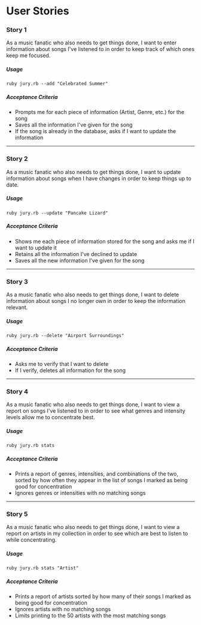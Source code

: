# User Stories

### Story 1

As a music fanatic who also needs to get things done,
I want to enter information about songs I've listened to
in order to keep track of which ones keep me focused.

##### Usage

    ruby jury.rb --add "Celebrated Summer"

##### Acceptance Criteria

* Prompts me for each piece of information (Artist, Genre, etc.) for the song
* Saves all the information I've given for the song
* If the song is already in the database, asks if I want to update the information

---

### Story 2

As a music fanatic who also needs to get things done,
I want to update information about songs when I have changes
in order to keep things up to date.

##### Usage

    ruby jury.rb --update "Pancake Lizard"

##### Acceptance Criteria

* Shows me each piece of information stored for the song and asks me if I want to update it
* Retains all the information I've declined to update
* Saves all the new information I've given for the song

---

### Story 3

As a music fanatic who also needs to get things done,
I want to delete information about songs I no longer own
in order to keep the information relevant.

##### Usage

    ruby jury.rb --delete "Airport Surroundings"

##### Acceptance Criteria

* Asks me to verify that I want to delete
* If I verify, deletes all information for the song

---

### Story 4

As a music fanatic who also needs to get things done,
I want to view a report on songs I've listened to
in order to see what genres and intensity levels allow me to concentrate best.

##### Usage

    ruby jury.rb stats

##### Acceptance Criteria

* Prints a report of genres, intensities, and combinations of the two, sorted by how often they appear in the list of songs I marked as being good for concentration
* Ignores genres or intensities with no matching songs

---

### Story 5

As a music fanatic who also needs to get things done,
I want to view a report on artists in my collection
in order to see which are best to listen to while concentrating.

##### Usage

    ruby jury.rb stats "Artist"

##### Acceptance Criteria

* Prints a report of artists sorted by how many of their songs I marked as being good for concentration
* Ignores artists with no matching songs
* Limits printing to the 50 artists with the most matching songs
